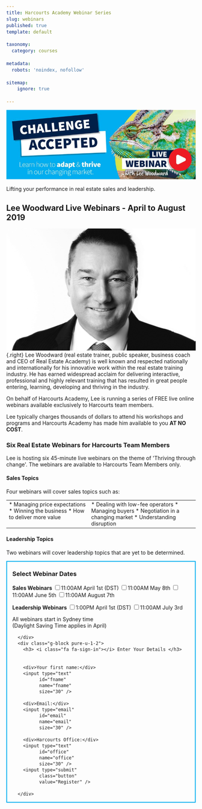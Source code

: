 ```yaml
---
title: Harcourts Academy Webinar Series
slug: webinars
published: true
template: default

taxonomy:
  category: courses

metadata:
  robots: 'noindex, nofollow'

sitemap:
    ignore: true

---
```


![Challenge Accepted](challenge-accepted.jpg)

<p class="lead">Lifting your performance in real estate sales and leadership.</p>

## Lee Woodward Live Webinars - April to August 2019

![Lee Woodward](lee-profile.jpg?cropResize=300,300){.right}
Lee Woodward (real estate trainer, public speaker, business coach and CEO of Real Estate Academy) is well known and respected nationally and internationally for his innovative work within the real estate training industry. He has earned widespread acclaim for delivering interactive, professional and highly relevant training that has resulted in great people entering, learning, developing and thriving in the industry.

On behalf of Harcourts Academy, Lee is running a series of FREE live online webinars available exclusively to Harcourts team members.

Lee typically charges thousands of dollars to attend his workshops and programs and Harcourts Academy has made him available to you **AT NO COST**.

### Six Real Estate Webinars for Harcourts Team Members

Lee is hosting six 45-minute live webinars on the theme of 'Thriving through change'. The webinars are available to Harcourts Team Members only.

#### <i class="fa fa-clipboard"></i> Sales Topics

<div>Four webinars will cover sales topics such as:</div>

<table class="pure-table" style="border:0">
<tr>
<td valign="top" style="border:0; vertical-align: top;" markdown="1">
* Managing price expectations
* Winning the business
* How to deliver more value
</td>
<td valign="top" style="border:0; vertical-align: top;" markdown="1">
* Dealing with low-fee operators
* Managing buyers
* Negotiation in a changing market
* Understanding disruption
</td>
</tr>
</table>

#### <i class="fa fa-clipboard"></i> Leadership Topics

Two webinars will cover leadership topics that are yet to be determined.

<form action="https://hacademy.typeform.com/to/IyqV1D" method="get">
<div class="sales-webinars" style="border: 2px solid #00adef; padding:0 1em;">
  <div class="member g-grid pure-g-r">
      <div class="g-block size-1-2 pure-u-1-2" markdown="1">

### <i class="fa fa-calendar"></i> Select Webinar Dates

**Sales Webinars**
<label for="webinar1">
  <input type="checkbox" id="webinar1" name="webinar1" value="1">11:00AM April 1st (DST)</input>
</label>
<label for="webinar3">
  <input type="checkbox" id="webinar3" name="webinar3" value="1">11:00AM May 8th</input>
</label>
<label for="webinar4">
  <input type="checkbox" id="webinar4" name="webinar4" value="1">11:00AM June 5th</input>
</label>
<label for="webinar6">
  <input type="checkbox" id="webinar6" name="webinar6" value="1">11:00AM August 7th</input>
</label>

**Leadership Webinars**
<label for="webinar2">
  <input type="checkbox" id="webinar2" name="webinar2" value="1">1:00PM April 1st (DST)</input>
</label>
<label for="webinar5">
  <input type="checkbox" id="webinar5" name="webinar5" value="1">11:00AM July 3rd</input>
</label>

<i class="fa fa-globe"></i> All webinars start in Sydney time<br/>(Daylight Saving Time applies in April)

      </div>
      <div class="g-block pure-u-1-2">
        <h3> <i class="fa fa-sign-in"></i> Enter Your Details </h3>

        
        <div>Your first name:</div>
        <input type="text"
              id="fname"
              name="fname"
              size="30" />

        <div>Email:</div>
        <input type="email"
              id="email"
              name="email"
              size="30" />

        <div>Harcourts Office:</div>
        <input type="text"
              id="office"
              name="office"
              size="30" />
        <input type="submit"
              class="button"
              value="Register" />
        
      </div>
  </div>
</div>
</form>
